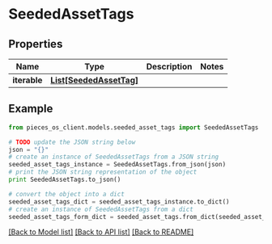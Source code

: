 # SeededAssetTags


## Properties

Name | Type | Description | Notes
------------ | ------------- | ------------- | -------------
**iterable** | [**List[SeededAssetTag]**](SeededAssetTag) |  | 

## Example

```python
from pieces_os_client.models.seeded_asset_tags import SeededAssetTags

# TODO update the JSON string below
json = "{}"
# create an instance of SeededAssetTags from a JSON string
seeded_asset_tags_instance = SeededAssetTags.from_json(json)
# print the JSON string representation of the object
print SeededAssetTags.to_json()

# convert the object into a dict
seeded_asset_tags_dict = seeded_asset_tags_instance.to_dict()
# create an instance of SeededAssetTags from a dict
seeded_asset_tags_form_dict = seeded_asset_tags.from_dict(seeded_asset_tags_dict)
```
[[Back to Model list]](../README#documentation-for-models) [[Back to API list]](../README#documentation-for-api-endpoints) [[Back to README]](../README)


